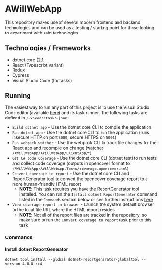 # AWillWebApp

This repository makes use of several modern frontend and backend technologies and can be used as a testing / starting point for those looking to experiment with said technologies.

## Technologies / Frameworks

* dotnet core (2.1)
* React (Typescript variant)
* Redux
* Cypress
* Visual Studio Code (for tasks)

## Running

The easiest way to run any part of this project is to use the Visual Studio Code editor (available [here](https://code.visualstudio.com/)) and its task runner. The following tasks are defined in `/.vscode/tasks.json`:

* `Build dotnet app` - Use the dotnet core CLI to compile the application
* `Run dotnet app` - Use the dotnet core CLI to run the application (runs insecure HTTP on port `5000`, secure HTTPS on `5001`)
* `Run webpack watcher` - Use the webpack CLI to track file changes for the React app and recompile on change (watches `/AWillWebApp/AWillWebApp/ClientApp/*`)
* `Get C# Code Coverage` - Use the dotnet core CLI (dotnet test) to run tests and collect code coverage (outputs in opencover format to `/AWillWebApp/AWillWebApp.Tests/coverage.opencover.xml`)
* `Convert coverage to report` - Use the dotnet core CLI and ReportGenerator tool to convert the opencover coverage report to a more human-friendly HTML report
  * **NOTE**: This task requires you have the ReportGenerator tool installed. You can run the `Install dotnet ReportGenerator` command listed in the `Commands` section below or see further instructions [here](https://danielpalme.github.io/ReportGenerator/usage.html)
* `View coverage report in browser` - Launch the system default browser to the local file URL where the HTML report resides
  * **NOTE**: Not all of the report files are tracked in the repository, so make sure to run the `Convert coverage to report` task prior to this task

### Commands

#### Install dotnet ReportGenerator

```DOS
dotnet tool install --global dotnet-reportgenerator-globaltool --version 4.0.0-rc4
```
